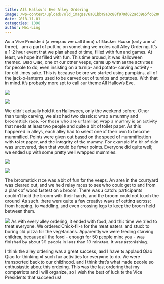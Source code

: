 ```yaml
---
title: All Hallow’s Eve Alley Ordering
image: /wp-content/uploads/old_images/6a01bb09a3c88f970d022ad39e5fc6200d-pi.jpg
date: 2018-11-01
categories: 1098
author: Mei-Ling
---
```


As a Vice President (a veep as we call them) of Blacker House (only one of three), I am a part of putting on something we moles call Alley Ordering. It’s a 1-2 hour event that we plan ahead of time, filled with fun and games. At least, we hope it’s filled with fun. This time around, it was Halloween themed. Qiao Qiao, one of our other veeps, came up with all the activities for people to do, even insisting on a turnip- and potato- carving activity - for old times sake. This is because before we started using pumpkins, all of the jack-o-lanterns used to be carved out of turnips and potatoes. With that in mind, it’s probably more apt to call our theme All Hallow’s Eve.


![](/old_images/6a0105349b8251970b022ad3783e90200c.jpg)

![](/old_images/6a01bb09a3c88f970d022ad39e5fcb200d-pi.jpg)

We didn’t actually hold it on Halloween, only the weekend before. Other than turnip carving, we also had two classics: wrap a mummy and broomstick race. For those who are unfamiliar, wrap a mummy is an activity that needs at least two people and quite a bit of toilet paper. As this happened in alleys, each alley had to select one of their own to become mummified. Points were given out based on the speed of mummification with toilet paper, and the integrity of the mummy. For example if a bit of skin was uncovered, then that would be fewer points. Everyone did quite well; we ended up with some pretty well wrapped mummies.


![](/old_images/6a0105349b8251970b022ad3bdfe15200b.jpg)

![](/old_images/6a01bb09a3c88f970d022ad39e5fc0200d-pi.jpg)

The broomstick race was a bit of fun for the veeps. An area in the courtyard was cleared out, and we held relay races to see who could get to and from a plank of wood fastest on a broom. There was a catch: participants couldn’t hold the broom with their hands, and the broom could not touch the ground. As such, there were quite a few creative ways of getting across: from hopping, to waddling, and even crossing legs to keep the broom held between them.


![](/old_images/caltech_as_it_happens/6a0105349b8251970b022ad3bdfe24200b.jpg)
As with every alley ordering, it ended with food, and this time we tried to treat everyone. We ordered Chick-fil-a for the meat eaters, and stuck to boring old pizza for the vegetarians. Apparently we were feeding starving children, because all the food - enough for 50 people mind you - was finished by about 30 people in less than 10 minutes. It was astonishing.

I think the alley ordering was a great success, and I have to applaud Qiao Qiao for thinking of such fun activities for everyone to do. We were transported back to our childhood, and I think that’s what made people so enthusiastic about this ordering. This was the last ordering that my compatriots and I will organize, so I wish the best of luck to the Vice Presidents that succeed us!
